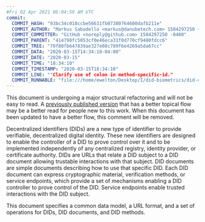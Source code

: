 ```yaml
---
#Fri 02 Apr 2021 06:04:59 AM UTC
commit:
  COMMIT_HASH: "93bc34c018ccbe56631fb07380764600dafb211e"
  COMMIT_AUTHOR: "Markus Sabadello <markus@danubetech.com> 1584297250 +0100"
  COMMIT_COMMITTER: "GitHub <noreply@github.com> 1584297250 -0400"
  COMMIT_PARENT: "414798fc5053cf0e46eca31f0d770cf9480fdcc6"
  COMMIT_TREE: "70f80fb647839ae327e08c789f6e4269a5da67cc"
  COMMIT_DATA: "2020-03-15T14:34:10-04:00"
  COMMIT_DATE: "2020-03-15"
  COMMIT_TIME: "18:34:10"
  COMMIT_TIMESTAMP: "2020-03-15T18:34:10"
  COMMIT_LINE: ""Clarify use of colon in method-specific-id."
  COMMIT_RUNNABLE: "file:///home/ewelton/Desktop/I/did-biometrics/did-core-dataset/analysis/gitinfo/93bc34c018ccbe56631fb07380764600dafb211e/snapshot/index.html"
---
```


<section id="abstract">
<p class="issue">
This document is undergoing a major structural refactoring and will not be easy
to read. A <a href="https://www.w3.org/TR/2019/WD-did-core-20191209/">previously
published version</a> that has a better topical flow may be a better read for
people new to this work. When this document has been updated to have a
better flow, this comment will be removed.
    </p>
<p>
<a>Decentralized identifiers</a> (DIDs) are a new type of identifier to
provide verifiable, decentralized digital identity. These new identifiers are
designed to enable the controller of a <a>DID</a> to prove control over
it and to be implemented independently of any centralized registry, identity
provider, or certificate authority. <a>DIDs</a> are URLs that relate a
<a>DID subject</a> to a <a>DID document</a> allowing trustable interactions with
that subject. <a>DID documents</a> are simple documents describing how to use
that specific <a>DID</a>. Each <a>DID document</a> can express cryptographic
material, verification methods, or <a>service endpoints</a>, which provide a
set of mechanisms enabling a <a>DID controller</a> to prove control of the
<a>DID</a>. <a>Service endpoints</a> enable trusted interactions with the
<a>DID subject</a>.
    </p>
<p>
This document specifies a common data model, a URL format, and a set of
operations for <a>DIDs</a>, <a>DID documents</a>, and <a>DID methods</a>.
    </p>
</section>
